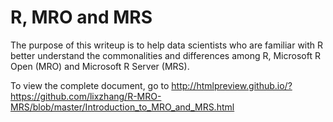 # R, MRO and MRS

The purpose of this writeup is to help data scientists who are familiar with R better understand the commonalities and differences among R, Microsoft R Open (MRO) and Microsoft R Server (MRS).

To view the complete document, go to
http://htmlpreview.github.io/?https://github.com/lixzhang/R-MRO-MRS/blob/master/Introduction_to_MRO_and_MRS.html
